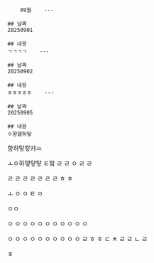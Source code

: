         09월    ---    

    ## 날짜
    20250901

    ## 내용
    ㄱㄱㄱㄱ    ---    

    ## 날짜
    20250902

    ## 내용
    ㅎㅎㅎㅎㅎ    ---    

    ## 날짜
    20250905

    ## 내용
    ㅇ향햍하탛

항하탛캏캬ㅛ

ㅗㅇ하탷탛탛
ㅌ핰
ㄹ
ㄹ
ㅇ
ㄹ
ㄹ

ㄹ
ㄹ
ㄹ
ㄹ
ㄹ
ㄹ
ㄹ
ㅎ
ㅎ

ㅗ
ㅇ
ㅇ
ㅌ
ㅇ

ㅇㅇ

ㅇ
ㅇ
ㅇ
ㅇ
ㅇ
ㅇ
ㅇ
ㅇ
ㅇ
ㅇ
ㅇ

ㅇ
ㅇ
ㅇ
ㅇ
ㅇ
ㅇ
ㅇ
ㅇ
ㅇ
ㅇ
ㄹ
ㅎ
ㅎ
ㄷ
ㅊ
ㄹ
ㄹ
ㄴ
ㄹ

ㅎ